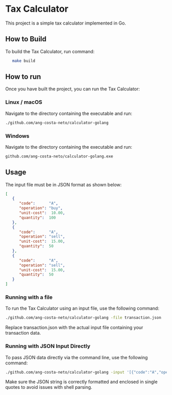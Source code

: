 # Tax Calculator

This project is a simple tax calculator implemented in Go.

## How to Build

To build the Tax Calculator, run command:

```bash
   make build
```

## How to run

Once you have built the project, you can run the Tax Calculator:

### Linux / macOS

Navigate to the directory containing the executable and run:

```bash
./github.com/ang-costa-neto/calculator-golang
```

### Windows

Navigate to the directory containing the executable and run:

```bash
github.com/ang-costa-neto/calculator-golang.exe
```

## Usage

The input file must be in JSON format as shown below:

```json
[
   {
      "code":      "A",
      "operation": "buy",
      "unit-cost":  10.00,
      "quantity":  100
   },
   {
      "code":      "A",
      "operation": "sell",
      "unit-cost":  15.00,
      "quantity":  50
   },
   {
      "code":      "A",
      "operation": "sell",
      "unit-cost":  15.00,
      "quantity":  50
   }
]
```
### Running with a file
To run the Tax Calculator using an input file, use the following command:
```bash
./github.com/ang-costa-neto/calculator-golang -file transaction.json
```
Replace transaction.json with the actual input file containing your transaction data.

### Running with JSON Input Directly
To pass JSON data directly via the command line, use the following command:
```bash
./github.com/ang-costa-neto/calculator-golang -input '[{"code":"A","operation": "buy","unit-cost":10.00,"quantity":100,},{"code":"A","operation": "sell","unit-cost":15.00,"quantity":50,},{"code":"A","operation": "sell","unit-cost":15.00,"quantity":50}]'
```
Make sure the JSON string is correctly formatted and enclosed in single quotes to avoid issues with shell parsing.

